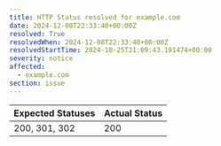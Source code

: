 ```yaml
---
title: HTTP Status resolved for example.com
date: 2024-12-08T22:33:40+00:00Z
resolved: True
resolvedWhen: 2024-12-08T22:33:40+00:00Z
resolvedStartTime: 2024-10-25T21:09:43.191474+00:00
severity: notice
affected:
  - example.com
section: issue
---
```


| Expected Statuses | Actual Status  |
|-------------------|----------------|
| 200, 301, 302 | 200 |
